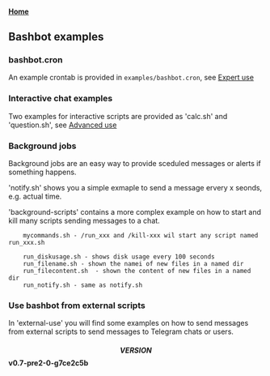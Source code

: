 #### [Home](../README.md)

## Bashbot examples

### bashbot.cron
An example crontab is provided in ```examples/bashbot.cron```, see [Expert use](../doc/4_expert.md#Scedule-bashbot-from-Cron)


### Interactive chat examples
Two examples for interactive scripts are provided as 'calc.sh' and 'question.sh', see [Advanced use](../doc/3_advanced.md#Interactive-Chats)

### Background jobs

Background jobs are an easy way to provide sceduled messages or alerts if something happens.

'notify.sh' shows you a simple exmaple to send a message ervery x seonds, e.g. actual time.

'background-scripts' contains a more complex example on how to start and kill many scripts sending messages to a chat.

```
    mycommands.sh - /run_xxx and /kill-xxx wil start any script named run_xxx.sh

    run_diskusage.sh - shows disk usage every 100 seconds
    run_filename.sh	- shown the namei of new files in a named dir
    run_filecontent.sh	- shown the content of new files in a named dir
    run_notify.sh - same as notify.sh
```

### Use bashbot from external scripts

In 'external-use' you will find some examples on how to send messages from external scripts to send messages to Telegram chats or users.

#### $$VERSION$$ v0.7-pre2-0-g7ce2c5b


